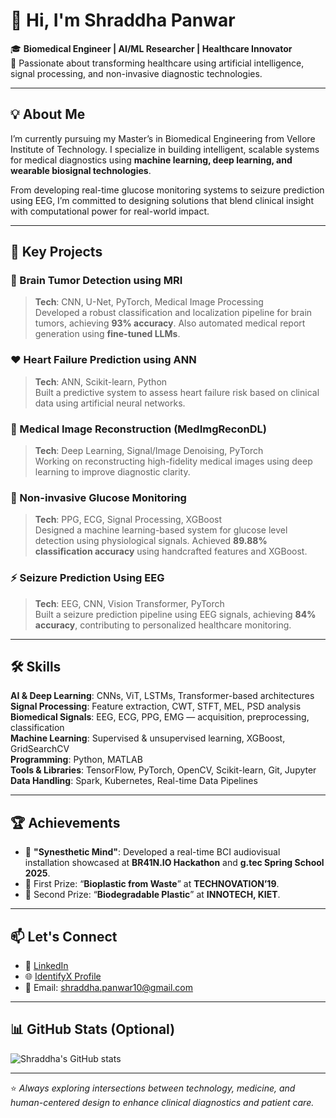 # 👋 Hi, I'm Shraddha Panwar

🎓 **Biomedical Engineer | AI/ML Researcher | Healthcare Innovator**  
🔬 Passionate about transforming healthcare using artificial intelligence, signal processing, and non-invasive diagnostic technologies.

---

## 💡 About Me

I’m currently pursuing my Master’s in Biomedical Engineering from Vellore Institute of Technology. I specialize in building intelligent, scalable systems for medical diagnostics using **machine learning, deep learning, and wearable biosignal technologies**.

From developing real-time glucose monitoring systems to seizure prediction using EEG, I’m committed to designing solutions that blend clinical insight with computational power for real-world impact.

---

## 🔬 Key Projects

### 🧠 Brain Tumor Detection using MRI
> **Tech**: CNN, U-Net, PyTorch, Medical Image Processing  
Developed a robust classification and localization pipeline for brain tumors, achieving **93% accuracy**. Also automated medical report generation using **fine-tuned LLMs**.

### ❤️ Heart Failure Prediction using ANN
> **Tech**: ANN, Scikit-learn, Python  
Built a predictive system to assess heart failure risk based on clinical data using artificial neural networks.

### 🧪 Medical Image Reconstruction (MedImgReconDL)
> **Tech**: Deep Learning, Signal/Image Denoising, PyTorch  
Working on reconstructing high-fidelity medical images using deep learning to improve diagnostic clarity.

### 🔋 Non-invasive Glucose Monitoring
> **Tech**: PPG, ECG, Signal Processing, XGBoost  
Designed a machine learning-based system for glucose level detection using physiological signals. Achieved **89.88% classification accuracy** using handcrafted features and XGBoost.

### ⚡ Seizure Prediction Using EEG
> **Tech**: EEG, CNN, Vision Transformer, PyTorch  
Built a seizure prediction pipeline using EEG signals, achieving **84% accuracy**, contributing to personalized healthcare monitoring.

---

## 🛠️ Skills

**AI & Deep Learning**: CNNs, ViT, LSTMs, Transformer-based architectures  
**Signal Processing**: Feature extraction, CWT, STFT, MEL, PSD analysis  
**Biomedical Signals**: EEG, ECG, PPG, EMG — acquisition, preprocessing, classification  
**Machine Learning**: Supervised & unsupervised learning, XGBoost, GridSearchCV  
**Programming**: Python, MATLAB  
**Tools & Libraries**: TensorFlow, PyTorch, OpenCV, Scikit-learn, Git, Jupyter  
**Data Handling**: Spark, Kubernetes, Real-time Data Pipelines

---

## 🏆 Achievements

- 🧠 **"Synesthetic Mind"**: Developed a real-time BCI audiovisual installation showcased at **BR41N.IO Hackathon** and **g.tec Spring School 2025**.
- 🥇 First Prize: “**Bioplastic from Waste**” at **TECHNOVATION’19**.
- 🥈 Second Prize: “**Biodegradable Plastic**” at **INNOTECH, KIET**.

---

## 📫 Let's Connect

- 💼 [LinkedIn](https://www.linkedin.com/in/shraddha-panwar-bbbab71aa)
- 🌐 [IdentifyX Profile](https://identifyx.in/)
- 📩 Email: shraddha.panwar10@gmail.com

---

## 📊 GitHub Stats (Optional)

![Shraddha's GitHub stats](https://github-readme-stats.vercel.app/api?username=shraddha4277&show_icons=true&theme=tokyonight)

---

⭐ *Always exploring intersections between technology, medicine, and human-centered design to enhance clinical diagnostics and patient care.*

